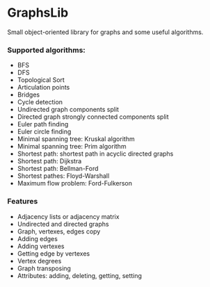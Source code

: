 # GraphsLib
Small object-oriented library for graphs and some useful algorithms.

<h3>Supported algorithms:</h3>
<ul>
  <li>BFS</li>
  <li>DFS</li>
  <li>Topological Sort</li>
  <li>Articulation points</li>
  <li>Bridges</li>
  <li>Cycle detection</li>
  <li>Undirected graph components split</li>
  <li>Directed graph strongly connected components split</li>
  <li>Euler path finding</li>
  <li>Euler circle finding</li>
  <li>Minimal spanning tree: Kruskal algorithm</li>
  <li>Minimal spanning tree: Prim algorithm</li>
  <li>Shortest path: shortest path in acyclic directed graphs</li>
  <li>Shortest path: Dijkstra</li>
  <li>Shortest path: Bellman-Ford</li>
  <li>Shortest pathes: Floyd-Warshall</li>
  <li>Maximum flow problem: Ford-Fulkerson</li>
</ul>

<h3>Features</h3>
<ul>
  <li>Adjacency lists or adjacency matrix</li>
  <li>Undirected and directed graphs</li>
  <li>Graph, vertexes, edges copy</li>
  <li>Adding edges</li>
  <li>Adding vertexes</li>
  <li>Getting edge by vertexes</li>
  <li>Vertex degrees</li>
  <li>Graph transposing</li>
  <li>Attributes: adding, deleting, getting, setting</li>
</ul>

